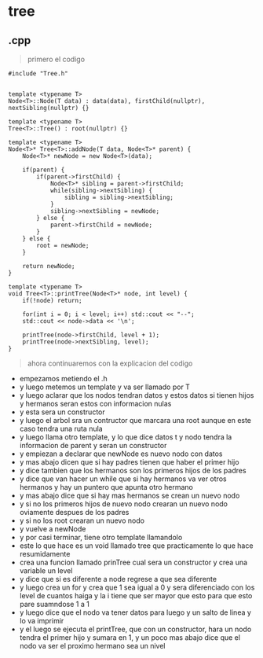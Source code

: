 # tree
## .cpp

> primero el codigo

```
#include "Tree.h"


template <typename T>
Node<T>::Node(T data) : data(data), firstChild(nullptr), nextSibling(nullptr) {}

template <typename T>
Tree<T>::Tree() : root(nullptr) {}

template <typename T>
Node<T>* Tree<T>::addNode(T data, Node<T>* parent) {
    Node<T>* newNode = new Node<T>(data);

    if(parent) {
        if(parent->firstChild) {
            Node<T>* sibling = parent->firstChild;
            while(sibling->nextSibling) {
                sibling = sibling->nextSibling;
            }
            sibling->nextSibling = newNode;
        } else {
            parent->firstChild = newNode;
        }
    } else {
        root = newNode;
    }

    return newNode;
}

template <typename T>
void Tree<T>::printTree(Node<T>* node, int level) {
    if(!node) return;

    for(int i = 0; i < level; i++) std::cout << "--";
    std::cout << node->data << '\n';

    printTree(node->firstChild, level + 1);
    printTree(node->nextSibling, level);
}

```


> ahora continuaremos con la explicacion del codigo
- empezamos metiendo el .h
- y luego metemos un template y va ser llamado por T
- y luego aclarar que los nodos tendran datos y estos datos si tienen hijos y hermanos seran estos con informacion nulas
- y esta sera un constructor
- y luego el arbol sra un contructor que marcara una root aunque en este caso tendra una ruta nula
- y luego llama otro template, y lo que dice datos t y nodo tendra la informacion de parent y seran un constructor
- y empiezan a declarar que newNode es nuevo nodo con datos
- y mas abajo dicen que si hay padres tienen que haber el primer hijo
- y dice tambien que los hermanos son los primeros hijos de los padres
- y dice que van hacer un while que si hay hermanos va ver otros hermanos y hay un puntero que apunta otro hermano
- y mas abajo dice que si hay mas hermanos se crean un nuevo nodo
- y si no los primeros hijos de nuevo nodo crearan un nuevo nodo oviamente despues de los padres
- y si no los root crearan un nuevo nodo
- y vuelve a newNode
- y por casi terminar, tiene otro template llamandolo
- este lo que hace es un void  llamado tree que practicamente lo que hace resumidamente
- crea una funcion llamado prinTree cual sera un constructor y crea una variable un level
- y dice que si es diferente a node regrese a que sea diferente
- y luego crea un for y crea que 1 sea igual a 0 y sera diferenciado con los level de cuantos haiga y la i tiene que ser mayor que esto para que esto pare suamndose  1 a 1
- y luego dice que el nodo va tener datos para luego y un salto de linea y lo va imprimir 
- y el luego se ejecuta el printTree, que con un constructor, hara un nodo tendra el primer hijo y sumara en 1, y un poco mas abajo dice que el nodo va ser el proximo hermano sea un nivel
